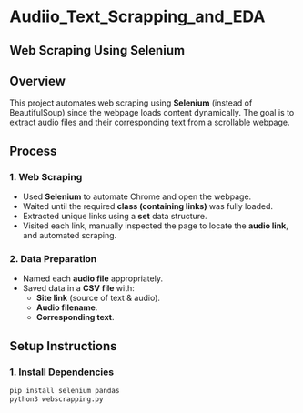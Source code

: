 # Audiio_Text_Scrapping_and_EDA

## Web Scraping Using Selenium  

## Overview  
This project automates web scraping using **Selenium** (instead of BeautifulSoup) since the webpage loads content dynamically. The goal is to extract audio files and their corresponding text from a scrollable webpage.  

## Process  

### 1. Web Scraping  
- Used **Selenium** to automate Chrome and open the webpage.  
- Waited until the required **class (containing links)** was fully loaded.  
- Extracted unique links using a **set** data structure.  
- Visited each link, manually inspected the page to locate the **audio link**, and automated scraping.  

### 2. Data Preparation  
- Named each **audio file** appropriately.  
- Saved data in a **CSV file** with:  
  - **Site link** (source of text & audio).  
  - **Audio filename**.  
  - **Corresponding text**.  

## Setup Instructions  

### 1. Install Dependencies  
```bash
pip install selenium pandas
python3 webscrapping.py
